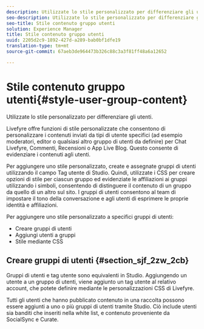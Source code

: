 ```yaml
---
description: Utilizzate lo stile personalizzato per differenziare gli utenti.
seo-description: Utilizzate lo stile personalizzato per differenziare gli utenti.
seo-title: Stile contenuto gruppo utenti
solution: Experience Manager
title: Stile contenuto gruppo utenti
uuid: 2205d2c9-1892-427d-a289-bab0bf1dfe19
translation-type: tm+mt
source-git-commit: 67aeb3de964473b326c88c3a3f81ff48a6a12652

---
```



# Stile contenuto gruppo utenti{#style-user-group-content}

Utilizzate lo stile personalizzato per differenziare gli utenti.

Livefyre offre funzioni di stile personalizzate che consentono di personalizzare i contenuti inviati da tipi di utente specifici (ad esempio moderatori, editor o qualsiasi altro gruppo di utenti da definire) per Chat Livefyre, Commenti, Recensioni o App Live Blog. Questo consente di evidenziare i contenuti agli utenti.

Per aggiungere uno stile personalizzato, create e assegnate gruppi di utenti utilizzando il campo Tag utente di Studio. Quindi, utilizzate i CSS per creare opzioni di stile per ciascun gruppo ed evidenziate le affiliazioni ai gruppi utilizzando i simboli, consentendo di distinguere il contenuto di un gruppo da quello di un altro sul sito. I gruppi di utenti consentono al team di impostare il tono della conversazione e agli utenti di esprimere le proprie identità e affiliazioni.

Per aggiungere uno stile personalizzato a specifici gruppi di utenti:

* Creare gruppi di utenti
* Aggiungi utenti a gruppi
* Stile mediante CSS

## Creare gruppi di utenti {#section_sjf_2zw_2cb}

Gruppi di utenti e tag utente sono equivalenti in Studio. Aggiungendo un utente a un gruppo di utenti, viene aggiunto un tag utente al relativo account, che potete definire mediante le personalizzazioni CSS di Livefyre.

Tutti gli utenti che hanno pubblicato contenuto in una raccolta possono essere aggiunti a uno o più gruppi di utenti tramite Studio. Ciò include utenti sia banditi che inseriti nella white list, e contenuto proveniente da SocialSync e Curate.
